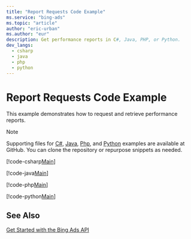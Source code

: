 ```yaml
---
title: "Report Requests Code Example"
ms.service: "bing-ads"
ms.topic: "article"
author: "eric-urban"
ms.author: "eur"
description: Get performance reports in C#, Java, PHP, or Python.
dev_langs:
  - csharp
  - java
  - php
  - python
---
```

# Report Requests Code Example
This example demonstrates how to request and retrieve performance reports.

> [!NOTE]
> Supporting files for [C#](https://github.com/BingAds/BingAds-dotNet-SDK/tree/master/examples/BingAdsExamples), [Java](https://github.com/BingAds/BingAds-Java-SDK/tree/master/examples/BingAdsDesktopApp), [Php](https://github.com/BingAds/BingAds-PHP-SDK/tree/master/samples), and [Python](https://github.com/BingAds/BingAds-Python-SDK/tree/master/examples/BingAdsPythonConsoleExamples) examples are available at GitHub. You can clone the repository or repurpose snippets as needed.

[!code-csharp[Main](../../../BingAds-dotNet-SDK/examples/BingAdsExamples/BingAdsExamplesLibrary/v12/ReportRequests.cs)]

[!code-java[Main](../../../BingAds-Java-SDK/examples/BingAdsDesktopApp/src/main/java/com/microsoft/bingads/examples/v12/ReportRequests.java)]

[!code-php[Main](../../../BingAds-PHP-SDK/samples/V12/ReportRequests.php)]

[!code-python[Main](../../../BingAds-Python-SDK/examples/BingAdsPythonConsoleExamples/BingAdsPythonConsoleExamples/v12/report_requests.py)]

## See Also
[Get Started with the Bing Ads API](get-started.md)  
